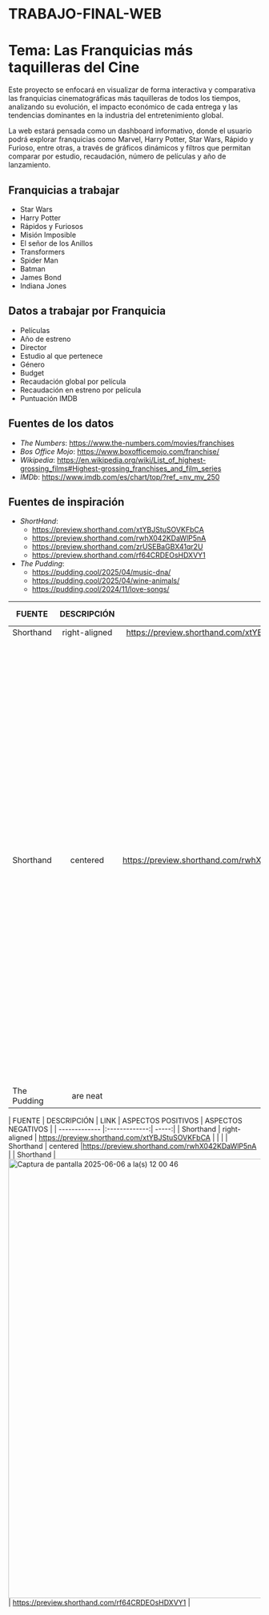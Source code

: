 # TRABAJO-FINAL-WEB
# Tema: Las Franquicias más taquilleras del Cine

Este proyecto se enfocará en visualizar de forma interactiva y comparativa las franquicias cinematográficas más taquilleras de todos los tiempos, analizando su evolución, el impacto económico de cada entrega y las tendencias dominantes en la industria del entretenimiento global.

La web estará pensada como un dashboard informativo, donde el usuario podrá explorar franquicias como Marvel, Harry Potter, Star Wars, Rápido y Furioso, entre otras, a través de gráficos dinámicos y filtros que permitan comparar por estudio, recaudación, número de películas y año de lanzamiento.

## Franquicias a trabajar 
* Star Wars
* Harry Potter
* Rápidos y Furiosos
* Misión Imposible
* El señor de los Anillos
* Transformers
* Spider Man
* Batman
* James Bond
* Indiana Jones

## Datos a trabajar por Franquicia
* Películas
* Año de estreno
* Director
* Estudio al que pertenece
* Género
* Budget
* Recaudación global por película
* Recaudación en estreno por película
* Puntuación IMDB

## Fuentes de los datos
- _The Numbers_: https://www.the-numbers.com/movies/franchises
- _Bos Office Mojo_: https://www.boxofficemojo.com/franchise/
- _Wikipedia_: https://en.wikipedia.org/wiki/List_of_highest-grossing_films#Highest-grossing_franchises_and_film_series
- _IMDb_: https://www.imdb.com/es/chart/top/?ref_=nv_mv_250

## Fuentes de inspiración
- _ShortHand_:
  * https://preview.shorthand.com/xtYBJStuSOVKFbCA
  * https://preview.shorthand.com/rwhX042KDaWlP5nA
  * https://preview.shorthand.com/zrUSEBaGBX41qr2U
  * https://preview.shorthand.com/rf64CRDEOsHDXVY1
- _The Pudding_:
  * https://pudding.cool/2025/04/music-dna/
  * https://pudding.cool/2025/04/wine-animals/
  * https://pudding.cool/2024/11/love-songs/
 
| FUENTE        | DESCRIPCIÓN   |     LINK                                              | ASPECTOS POSITIVOS | ASPECTOS NEGATIVOS |
| ------------- |:-------------:| -----------------------------------------------------:| ------------------:| -----------------: |
| Shorthand     | right-aligned | https://preview.shorthand.com/xtYBJStuSOVKFbCA        |                    |                    |
| Shorthand     | centered      | https://preview.shorthand.com/rwhX042KDaWlP5nA        |        <img width="878" alt="Captura de pantalla 2025-06-06 a la(s) 12 00 46" src="https://github.com/user-attachments/assets/46192210-e191-40c4-a899-a8ff86c8eb7c" />
            |                    |
| The Pudding   | are neat      |    $1          |                    |                    |

| FUENTE        | DESCRIPCIÓN   | LINK                                                  | ASPECTOS POSITIVOS | ASPECTOS NEGATIVOS |
| ------------- |:-------------:| -----:|
| Shorthand     | right-aligned | https://preview.shorthand.com/xtYBJStuSOVKFbCA        |                    |                    |
| Shorthand     | centered      |https://preview.shorthand.com/rwhX042KDaWlP5nA  |
| Shorthand | <img width="878" alt="Captura de pantalla 2025-06-06 a la(s) 12 00 46" src="https://github.com/user-attachments/assets/46192210-e191-40c4-a899-a8ff86c8eb7c" /> | https://preview.shorthand.com/rf64CRDEOsHDXVY1 | 




